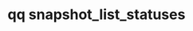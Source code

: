 ---
category: snapshot
command: snapshot_list_statuses
keywords: qq, qq_cli, snapshot_list_statuses
optional_options:
- alternate: []
  help: Exclude all snapshots in process of being deleted from the list. You can use
    this flag together with the --exclude-locked or --only-locked flag.
  name: --exclude-in-delete
  required: false
- alternate: []
  help: Display only snapshots in process of being deleted. You can use this flag
    together with the  --exclude-locked or --only-locked flag.
  name: --only-in-delete
  required: false
- alternate: []
  help: Exclude all locked snapshots from the list. You can use this flag together
    with the  --exclude-in-delete or --only-in-delete flag.
  name: --exclude-locked
  required: false
- alternate: []
  help: List only locked snapshots. You can use this flag together with the --exclude-in-delete
    or --only-in-delete flag.
  name: --only-locked
  required: false
permalink: /qq-cli-command-guide/snapshot/snapshot_list_statuses.html
positional_options: []
sidebar: qq_cli_command_reference_sidebar
summary: This section explains how to use the <code>qq snapshot_list_statuses</code>
  command.
synopsis: List the information for every snapshot.
title: qq snapshot_list_statuses
usage: "qq snapshot_list_statuses [-h] [--exclude-in-delete | --only-in-delete]\n\
  \    [--exclude-locked | --only-locked]"

---
